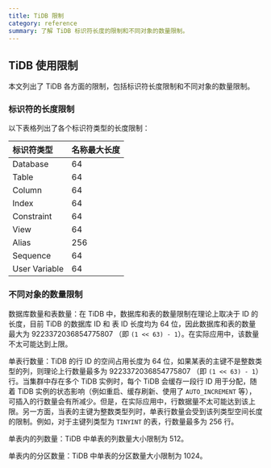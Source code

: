 ```yaml
---
title: TiDB 限制
category: reference
summary: 了解 TiDB 标识符长度的限制和不同对象的数量限制。
---
```


## TiDB 使用限制

本文列出了 TiDB 各方面的限制，包括标识符长度限制和不同对象的数量限制。

### 标识符的长度限制

以下表格列出了各个标识符类型的长度限制：

| 标识符类型 | 名称最大长度 |
| :------- | :------ |
| Database | 64 |
| Table | 64 |
| Column | 64 |
| Index | 64 |
| Constraint | 64 |
| View | 64 |
| Alias | 256 |
| Sequence | 64 |
| User Variable | 64 |

### 不同对象的数量限制

数据库数量和表数量：在 TiDB 中，数据库和表的数量限制在理论上取决于 ID 的长度，目前 TiDB 的数据库 ID 和 表 ID 长度均为 64 位，因此数据库和表的数量最大为 9223372036854775807 （即 `(1 << 63) - 1`）。在实际应用中，该数量不太可能达到上限。

单表行数量：TiDB 的行 ID 的空间占用长度为 64 位，如果某表的主键不是整数类型的列，则理论上行数量最多为 9223372036854775807 （即 `(1 << 63) - 1`）行。当集群中存在多个 TiDB 实例时，每个 TiDB 会缓存一段行 ID 用于分配，随着 TiDB 实例的状态影响（例如重启、缓存刷新、使用了 `AUTO_INCREMENT` 等），可插入的行数量会有所减少。但是，在实际应用中，行数据量不太可能达到该上限。另一方面，当表的主键为整数类型列时，单表行数量会受到该列类型空间长度的限制。例如，对于主键列类型为 `TINYINT` 的表，行数量最多为 256 行。

单表内的列数量：TiDB 中单表的列数量大小限制为 512。

单表内的分区数量：TiDB 中单表的分区数量大小限制为 1024。
